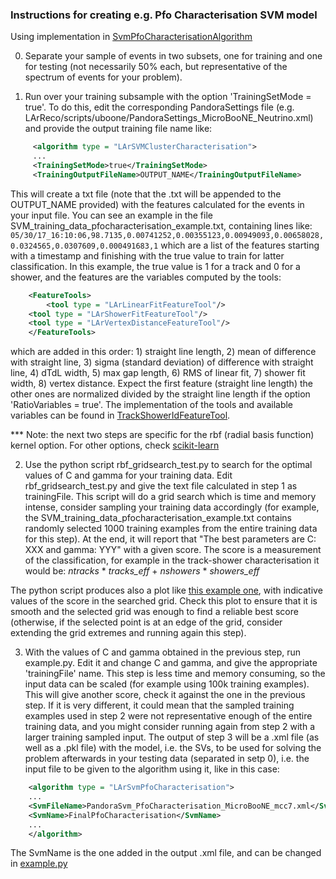### Instructions for creating e.g. Pfo Characterisation SVM model 
Using implementation in [SvmPfoCharacterisationAlgorithm](https://github.com/PandoraPFA/LArContent/blob/master/larpandoracontent/LArTrackShowerId/SvmPfoCharacterisationAlgorithm.cc)

0. Separate your sample of events in two subsets, one for training and one for testing (not necessarily 50% each, but representative of the spectrum of events for your problem).

1. Run over your training subsample with the option 'TrainingSetMode = true'. To do this, edit the corresponding PandoraSettings file (e.g. LArReco/scripts/uboone/PandoraSettings_MicroBooNE_Neutrino.xml) and provide the output training file name like:
```xml
     <algorithm type = "LArSVMClusterCharacterisation">
     ...
     <TrainingSetMode>true</TrainingSetMode>
     <TrainingOutputFileName>OUTPUT_NAME</TrainingOutputFileName>
```
This will create a txt file (note that the .txt will be appended to the OUTPUT_NAME provided) with the features calculated for the events in your input file. You can see an example in the file SVM_training_data_pfocharacterisation_example.txt, containing lines like: 
```05/30/17_16:10:06,98.7135,0.00741252,0.00355123,0.00949093,0.00658028,0.0324565,0.0307609,0.000491683,1``` which are a list of the features starting with a timestamp and finishing with the true value to train for latter classification. In this example, the true value is 1 for a track and 0 for a shower, and the features are the variables computed by the tools:
```xml
    <FeatureTools>
        <tool type = "LArLinearFitFeatureTool"/>
	<tool type = "LArShowerFitFeatureTool"/>
	<tool type = "LArVertexDistanceFeatureTool"/>
    </FeatureTools>
```
which are added in this order: 1) straight line length, 2) mean of difference with straight line, 3) sigma (standard deviation) of difference with straight line, 4) dTdL width, 5) max gap length, 6) RMS of linear fit, 7) shower fit width, 8) vertex distance. Expect the first feature (straight line length) the other ones are normalized divided by the straight line length if the option 'RatioVariables = true'.
The implementation of the tools and available variables can be found in [TrackShowerIdFeatureTool](https://github.com/PandoraPFA/LArContent/blob/master/larpandoracontent/LArTrackShowerId/TrackShowerIdFeatureTool.cc).

*** Note: the next two steps are specific for the rbf (radial basis function) kernel option. For other options, check [scikit-learn](http://scikit-learn.org/stable/)

2. Use the python script rbf_gridsearch_test.py to search for the optimal values of C and gamma for your training data. Edit rbf_gridsearch_test.py and give the text file calculated in step 1 as trainingFile. This script will do a grid search which is time and memory intense, consider sampling your training data accordingly (for example, the SVM_training_data_pfocharacterisation_example.txt contains randomly selected 1000 training examples from the entire training data for this step). At the end, it will report that "The best parameters are C: XXX and gamma: YYY" with a given score. The score is a measurement of the classification, for example in the track-shower characterisation it would be: _ntracks_ * _tracks\_eff_ + _nshowers_ * _showers\_eff_

The python script produces also a plot like [this example one](https://github.com/PandoraPFA/MachineLearningData/blob/master/Example_rbf_output.png), with indicative values of the score in the searched grid. Check this plot to ensure that it is smooth and the selected grid was enough to find a reliable best score (otherwise, if the selected point is at an edge of the grid, consider extending the grid extremes and running again this step).

3. With the values of C and gamma obtained in the previous step, run example.py. Edit it and change C and gamma, and give the appropriate 'trainingFile' name. This step is less time and memory consuming, so the input data can be scaled (for example using 100k training examples). This will give another score, check it against the one in the previous step. If it is very different, it could mean that the sampled training examples used in step 2 were not representative enough of the entire training data, and you might consider running again from step 2 with a larger training sampled input. The output of step 3 will be a .xml file (as well as a .pkl file) with the model, i.e. the SVs, to be used for solving the problem afterwards in your testing data (separated in setp 0), i.e. the input file to be given to the algorithm using it, like in this case:
```xml
    <algorithm type = "LArSvmPfoCharacterisation">
	...
	<SvmFileName>PandoraSvm_PfoCharacterisation_MicroBooNE_mcc7.xml</SvmFileName>
	<SvmName>FinalPfoCharacterisation</SvmName>
	...
    </algorithm>
```

The SvmName is the one added in the output .xml file, and can be changed in [example.py](https://github.com/PandoraPFA/MachineLearningData/blob/master/scripts/example.py)
